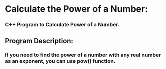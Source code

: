 # Calculate the Power of a Number:
### C++ Program to Calculate Power of a Number.

## Program Description: 
### If you need to find the power of a number with any real number as an exponent, you can use pow() function.
